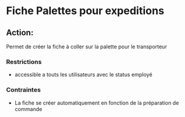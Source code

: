 # Fiche Palettes pour expeditions


## Action:

Permet de créer la fiche à coller sur la palette pour le transporteur

### Restrictions

- accessible a touts les utilisateurs avec le status employé

### Contraintes

- La fiche se créer automatiquement en fonction de la préparation de commande

